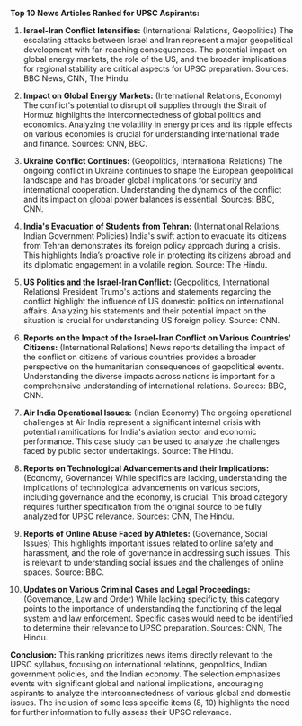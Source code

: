 **Top 10 News Articles Ranked for UPSC Aspirants:**

1. **Israel-Iran Conflict Intensifies:** (International Relations, Geopolitics) The escalating attacks between Israel and Iran represent a major geopolitical development with far-reaching consequences.  The potential impact on global energy markets, the role of the US, and the broader implications for regional stability are critical aspects for UPSC preparation.  Sources: BBC News, CNN, The Hindu.

2. **Impact on Global Energy Markets:** (International Relations, Economy) The conflict's potential to disrupt oil supplies through the Strait of Hormuz highlights the interconnectedness of global politics and economics.  Analyzing the volatility in energy prices and its ripple effects on various economies is crucial for understanding international trade and finance. Sources: CNN, BBC.

3. **Ukraine Conflict Continues:** (Geopolitics, International Relations) The ongoing conflict in Ukraine continues to shape the European geopolitical landscape and has broader global implications for security and international cooperation. Understanding the dynamics of the conflict and its impact on global power balances is essential. Sources: BBC, CNN.

4. **India's Evacuation of Students from Tehran:** (International Relations, Indian Government Policies) India's swift action to evacuate its citizens from Tehran demonstrates its foreign policy approach during a crisis. This highlights India’s proactive role in protecting its citizens abroad and its diplomatic engagement in a volatile region. Source: The Hindu.

5. **US Politics and the Israel-Iran Conflict:** (Geopolitics, International Relations) President Trump's actions and statements regarding the conflict highlight the influence of US domestic politics on international affairs. Analyzing his statements and their potential impact on the situation is crucial for understanding US foreign policy. Source: CNN.

6. **Reports on the Impact of the Israel-Iran Conflict on Various Countries' Citizens:** (International Relations)  News reports detailing the impact of the conflict on citizens of various countries provides a broader perspective on the humanitarian consequences of geopolitical events. Understanding the diverse impacts across nations is important for a comprehensive understanding of international relations. Sources: BBC, CNN.

7. **Air India Operational Issues:** (Indian Economy) The ongoing operational challenges at Air India represent a significant internal crisis with potential ramifications for India's aviation sector and economic performance. This case study can be used to analyze the challenges faced by public sector undertakings. Source: The Hindu.


8. **Reports on Technological Advancements and their Implications:** (Economy, Governance)  While specifics are lacking,  understanding the implications of technological advancements on various sectors, including governance and the economy, is crucial.  This broad category requires further specification from the original source to be fully analyzed for UPSC relevance. Sources: CNN, The Hindu.


9. **Reports of Online Abuse Faced by Athletes:** (Governance, Social Issues) This highlights important issues related to online safety and harassment, and the role of governance in addressing such issues. This is relevant to understanding social issues and the challenges of online spaces. Source: BBC.


10. **Updates on Various Criminal Cases and Legal Proceedings:** (Governance, Law and Order)  While lacking specificity, this category points to the importance of understanding the functioning of the legal system and law enforcement. Specific cases would need to be identified to determine their relevance to UPSC preparation. Sources: CNN, The Hindu.


**Conclusion:** This ranking prioritizes news items directly relevant to the UPSC syllabus, focusing on international relations, geopolitics, Indian government policies, and the Indian economy. The selection emphasizes events with significant global and national implications, encouraging aspirants to analyze the interconnectedness of various global and domestic issues.  The inclusion of some less specific items (8, 10) highlights the need for further information to fully assess their UPSC relevance.